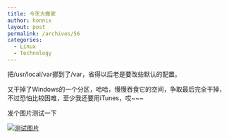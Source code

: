 ```yaml
---
title: 今天大搬家
author: honnix
layout: post
permalink: /archives/56
categories:
  - Linux
  - Technology
---
```

把/usr/local/var挪到了/var，省得以后老是要改些默认的配置。

又干掉了Windows的一个分区，哈哈，慢慢吞食它的空间，争取最后完全干掉，不过恐怕比较困难，至少我还要用iTunes，哎~~~

发个图片测试一下

<a href="http://honnix.oicp.net:8080/blog/wp-content/uploads/2008/01/audi_tt_clubsport_quattro_study_1280-x-800-widescreen.jpg" title="测试图片" rel="lightbox[56]"><img src="http://honnix.oicp.net:8080/blog/wp-content/uploads/2008/01/audi_tt_clubsport_quattro_study_1280-x-800-widescreen.thumbnail.jpg" alt="测试图片" /></a>